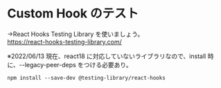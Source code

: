 # Custom Hook のテスト

→React Hooks Testing Library を使いましょう。\
<https://react-hooks-testing-library.com/>

※2022/06/13 現在、react18 に対応していないライブラリなので、install 時に、--legacy-peer-deps をつける必要あり。

```
npm install --save-dev @testing-library/react-hooks
```
